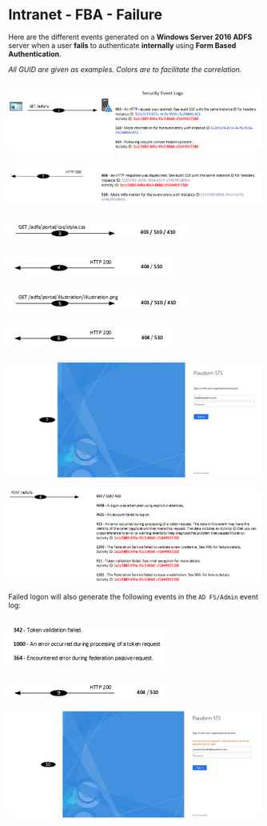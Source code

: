 ﻿# Intranet - FBA - Failure

Here are the different events generated on a **Windows Server 2016 ADFS** server when a user **fails** to authenticate **internally** using **Form Based Authentication**.

*All GUID are given as examples. Colors are to facilitate the correlation.*

![1](/Images/Intranet-FBA-Failure-1.png)
---
![2](/Images/Intranet-FBA-Failure-2.png)
---
![3](/Images/Intranet-FBA-Failure-3.png)
---
![4](/Images/Intranet-FBA-Failure-4.png)
---
![5](/Images/Intranet-FBA-Failure-5.png)
---
![6](/Images/Intranet-FBA-Failure-6.png)
---
![7](/Images/Intranet-FBA-Failure-7.png)
---
![8](/Images/Intranet-FBA-Failure-8.png)

Failed logon will also generate the following events in the `AD FS/Admin` event log: 

![8-admin](/Images/Intranet-FBA-Failure-8-Admin.png)
---
![9](/Images/Intranet-FBA-Failure-9.png)
---
![10](/Images/Intranet-FBA-Failure-10.png)